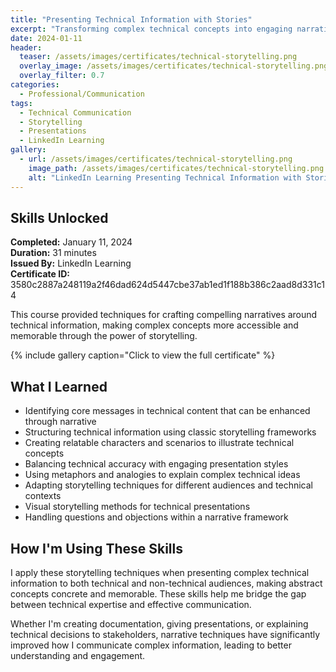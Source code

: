 ```yaml
---
title: "Presenting Technical Information with Stories"
excerpt: "Transforming complex technical concepts into engaging narrative formats for improved communication and understanding"
date: 2024-01-11
header:
  teaser: /assets/images/certificates/technical-storytelling.png
  overlay_image: /assets/images/certificates/technical-storytelling.png
  overlay_filter: 0.7
categories:
  - Professional/Communication
tags:
  - Technical Communication
  - Storytelling
  - Presentations
  - LinkedIn Learning
gallery:
  - url: /assets/images/certificates/technical-storytelling.png
    image_path: /assets/images/certificates/technical-storytelling.png
    alt: "LinkedIn Learning Presenting Technical Information with Stories certification"
---
```


## Skills Unlocked

**Completed:** January 11, 2024  
**Duration:** 31 minutes  
**Issued By:** LinkedIn Learning  
**Certificate ID:** 3580c2887a248119a2f46dad624d5447cbe37ab1ed1f188b386c2aad8d331c14

This course provided techniques for crafting compelling narratives around technical information, making complex concepts more accessible and memorable through the power of storytelling.

{% include gallery caption="Click to view the full certificate" %}

## What I Learned

* Identifying core messages in technical content that can be enhanced through narrative
* Structuring technical information using classic storytelling frameworks
* Creating relatable characters and scenarios to illustrate technical concepts
* Balancing technical accuracy with engaging presentation styles
* Using metaphors and analogies to explain complex technical ideas
* Adapting storytelling techniques for different audiences and technical contexts
* Visual storytelling methods for technical presentations
* Handling questions and objections within a narrative framework

## How I'm Using These Skills

I apply these storytelling techniques when presenting complex technical information to both technical and non-technical audiences, making abstract concepts concrete and memorable. These skills help me bridge the gap between technical expertise and effective communication.

Whether I'm creating documentation, giving presentations, or explaining technical decisions to stakeholders, narrative techniques have significantly improved how I communicate complex information, leading to better understanding and engagement.